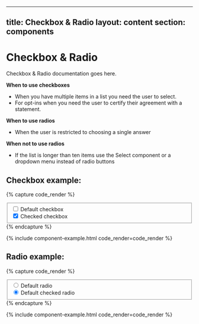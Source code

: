  ---
title: Checkbox & Radio
layout: content
section: components
---

# Checkbox & Radio

Checkbox & Radio documentation goes here.

**When to use checkboxes**

- When you have multiple items in a list you need the user to select.
- For opt-ins when you need the user to certify their agreement with a statement.

**When to use radios**

- When the user is restricted to choosing a single answer

**When not to use radios**

- If the list is longer than ten items use the Select component or a dropdown menu instead of radio buttons

## Checkbox example:

{% capture code_render %}
<fieldset>
  <div class="form-check">
    <input class="form-check-input" type="checkbox" value="" id="flexCheckDefault">
    <label class="form-check-label" for="flexCheckDefault">
      Default checkbox
    </label>
  </div>
  <div class="form-check">
    <input class="form-check-input" type="checkbox" value="" id="flexCheckChecked" checked>
    <label class="form-check-label" for="flexCheckChecked">
      Checked checkbox
    </label>
  </div>
</fieldset>
{% endcapture %}

{% include component-example.html code_render=code_render %}

## Radio example:

{% capture code_render %}
<fieldset>
  <div class="form-check">
    <input class="form-check-input" type="radio" name="flexRadioDefault" id="flexRadioDefault1">
    <label class="form-check-label" for="flexRadioDefault1">
      Default radio
    </label>
  </div>
  <div class="form-check">
    <input class="form-check-input" type="radio" name="flexRadioDefault" id="flexRadioDefault2" checked>
    <label class="form-check-label" for="flexRadioDefault2">
      Default checked radio
    </label>
  </div>
</fieldset>
{% endcapture %}

{% include component-example.html code_render=code_render %}

